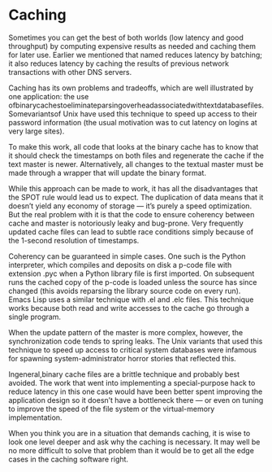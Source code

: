 # Caching

Sometimes you can get the best of both worlds (low latency and good throughput) by computing expensive results as needed and caching them for later use. Earlier we mentioned that named reduces latency by batching; it also reduces latency by caching the results of previous network transactions with other DNS servers.

Caching has its own problems and tradeoffs, which are well illustrated by one application: the use ofbinarycachestoeliminateparsingoverheadassociatedwithtextdatabasefiles. Somevariantsof Unix have used this technique to speed up access to their password information (the usual motivation was to cut latency on logins at very large sites).

To make this work, all code that looks at the binary cache has to know that it should check the timestamps on both files and regenerate the cache if the text master is newer. Alternatively, all changes to the textual master must be made through a wrapper that will update the binary format.

While this approach can be made to work, it has all the disadvantages that the SPOT rule would lead us to expect. The duplication of data means that it doesn’t yield any economy of storage — it’s purely a speed optimization. But the real problem with it is that the code to ensure coherency between cache and master is notoriously leaky and bug-prone. Very frequently updated cache files can lead to subtle race conditions simply because of the 1-second resolution of timestamps.

Coherency can be guaranteed in simple cases. One such is the Python interpreter, which compiles and deposits on disk a p-code file with extension .pyc when a Python library file is first imported. On subsequent runs the cached copy of the p-code is loaded unless the source has since changed (this avoids reparsing the library source code on every run).
Emacs Lisp uses a similar technique with .el and .elc files. This technique works because both read and write accesses to the cache go through a single program.

When the update pattern of the master is more complex, however, the synchronization code tends to spring leaks. The Unix variants that used this technique to speed up access to critical system databases were infamous for spawning system-administrator horror stories that reflected this.

Ingeneral,binary cache files are a brittle technique and probably best avoided. The work that went into implementing a special-purpose hack to reduce latency in this one case would have been better spent improving the application design so it doesn’t have a bottleneck there — or even on tuning to improve the speed of the file system or the virtual-memory implementation.

When you think you are in a situation that demands caching, it is wise to look one level deeper and ask why the caching is necessary. It may well be no more difficult to solve that problem than it would be to get all the edge cases in the caching software right.